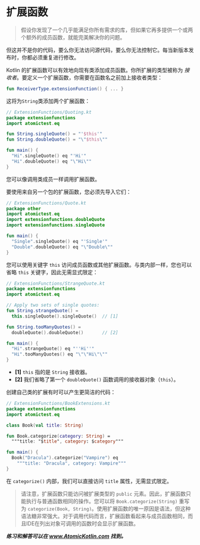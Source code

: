 # 扩展函数

> 假设你发现了一个几乎能满足你所有需求的库，但如果它再多提供一个或两个额外的成员函数，就能完美解决你的问题。

但这并不是你的代码，要么你无法访问源代码，要么你无法控制它。每当新版本发布时，你都必须重复进行修改。

Kotlin 的扩展函数可以有效地向现有类添加成员函数。你所扩展的类型被称为 *接收者*。要定义一个扩展函数，你需要在函数名之前加上接收者类型：

```kotlin
fun ReceiverType.extensionFunction() { ... }
```

这将为`String`类添加两个扩展函数：

```kotlin
// ExtensionFunctions/Quoting.kt
package extensionfunctions
import atomictest.eq

fun String.singleQuote() = "'$this'"
fun String.doubleQuote() = "\"$this\""

fun main() {
  "Hi".singleQuote() eq "'Hi'"
  "Hi".doubleQuote() eq "\"Hi\""
}
```

您可以像调用类成员一样调用扩展函数。

要使用来自另一个包的扩展函数，您必须先导入它们：

```kotlin
// ExtensionFunctions/Quote.kt
package other
import atomictest.eq
import extensionfunctions.doubleQuote
import extensionfunctions.singleQuote

fun main() {
  "Single".singleQuote() eq "'Single'"
  "Double".doubleQuote() eq "\"Double\""
}
```

您可以使用关键字 `this` 访问成员函数或其他扩展函数。与类内部一样，您也可以省略 `this` 关键字，因此无需显式限定：

```kotlin
// ExtensionFunctions/StrangeQuote.kt
package extensionfunctions
import atomictest.eq

// Apply two sets of single quotes:
fun String.strangeQuote() =
  this.singleQuote().singleQuote()  // [1]

fun String.tooManyQuotes() =
  doubleQuote().doubleQuote()       // [2]

fun main() {
  "Hi".strangeQuote() eq "''Hi''"
  "Hi".tooManyQuotes() eq "\"\"Hi\"\""
}
```

- **[1]** `this` 指的是 `String` 接收器。
- **[2]** 我们省略了第一个 `doubleQuote()` 函数调用的接收器对象（`this`）。

创建自己类的扩展有时可以产生更简洁的代码：

```kotlin
// ExtensionFunctions/BookExtensions.kt
package extensionfunctions
import atomictest.eq

class Book(val title: String)

fun Book.categorize(category: String) =
  """title: "$title", category: $category"""

fun main() {
  Book("Dracula").categorize("Vampire") eq
    """title: "Dracula", category: Vampire"""
}
```

在 `categorize()` 内部，我们可以直接访问 `title` 属性，无需显式限定。

> 请注意，扩展函数只能访问被扩展类型的 `public` 元素。因此，扩展函数只能执行与普通函数相同的操作。您可以将 `Book.categorize(String)` 重写为 `categorize(Book, String)`。使用扩展函数的唯一原因是语法，但这种语法糖非常强大。对于调用代码而言，扩展函数看起来与成员函数相同，而且IDE在列出对象可调用的函数时会显示扩展函数。

***练习和解答可以在 www.AtomicKotlin.com 找到。***